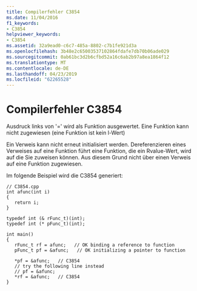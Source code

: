 ```yaml
---
title: Compilerfehler C3854
ms.date: 11/04/2016
f1_keywords:
- C3854
helpviewer_keywords:
- C3854
ms.assetid: 32a9ead0-c6c7-485a-8802-c7b1fe921d3a
ms.openlocfilehash: 3b48e2c65003537102864fdafe7db70b06ade029
ms.sourcegitcommit: 0ab61bc3d2b6cfbd52a16c6ab2b97a8ea1864f12
ms.translationtype: MT
ms.contentlocale: de-DE
ms.lasthandoff: 04/23/2019
ms.locfileid: "62265528"
---
```

# <a name="compiler-error-c3854"></a>Compilerfehler C3854

Ausdruck links von '=' wird als Funktion ausgewertet. Eine Funktion kann nicht zugewiesen (eine Funktion ist kein l-Wert)

Ein Verweis kann nicht erneut initialisiert werden. Dereferenzieren eines Verweises auf eine Funktion führt eine Funktion, die ein Rvalue-Wert, wird auf die Sie zuweisen können. Aus diesem Grund nicht über einen Verweis auf eine Funktion zugewiesen.

Im folgende Beispiel wird die C3854 generiert:

```
// C3854.cpp
int afunc(int i)
{
   return i;
}

typedef int (& rFunc_t)(int);
typedef int (* pFunc_t)(int);

int main()
{
   rFunc_t rf = afunc;   // OK binding a reference to function
   pFunc_t pf = &afunc;   // OK initializing a pointer to function

   *pf = &afunc;   // C3854
   // try the following line instead
   // pf = &afunc;
   *rf = &afunc;   // C3854
}
```